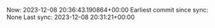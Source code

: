 Now: 2023-12-08 20:36:43.190864+00:00 Earliest commit since sync: None Last sync: 2023-12-08 20:31:21+00:00
